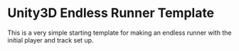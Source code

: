 # Unity3D Endless Runner Template

This is a very simple starting template for making an endless runner with the initial player and track set up.